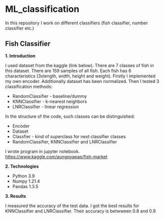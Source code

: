 # ML_classification
In this repository I work on different classifiers (fish classifier, number classifier etc.)

## Fish Classifier

**1. Introduction**

I used dataset from the kaggle (link below). 
There are 7 classes of fish in this dataset. There are 159 samples of all fish.
Each fish has 6 characteristics (3xlength, width, height and weight). Firstly I implemented my own encoder. Additionally dataset has been normalized. Then I tested 3 classification methods:
 * RandomClassifier - baseline/dummy
 * KNNClassifier - k-nearest neighbors
 * LNRClassifier - linear regression
 
In the structure of the code, such classes can be distinguished:
 *  Encoder 
 *  Dataset
 *  Classfier - kind of superclass for next classifier classes
 *  RandomClassifier, KNNClassifier and LNRClassifier
 
I wrote program in jupyter notebook.
https://www.kaggle.com/aungpyaeap/fish-market

**2. Technologies**

 * Python 3.9
 * Numpy 1.21.4
 * Pandas 1.3.5

**3. Results**

I measured the accuracy of the test data. I got the best results for KNNClassifier and LNRClassifier. Their accuracy is betwween 0.8 and 0.9
